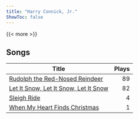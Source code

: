 ```yaml
---
title: "Harry Connick, Jr."
ShowToc: false
---
```


{{< more >}}

## Songs
Title | Plays 
----- | -----: 
[Rudolph the Red-Nosed Reindeer](/songs/rudolph-the-red-nosed-reindeer) | 89
[Let It Snow, Let It Snow, Let It Snow](/songs/let-it-snow-let-it-snow-let-it-snow) | 82
[Sleigh Ride](/songs/sleigh-ride) | 4
[When My Heart Finds Christmas](/songs/when-my-heart-finds-christmas) | 1

